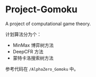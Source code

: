 # Project-Gomoku

A project of computational game theory.

计划算法分为个：

- MinMax 博弈树方法
- DeepCFR 方法
- 蒙特卡洛搜索树方法

参考代码在 `/AlphaZero_Gomoku` 中。